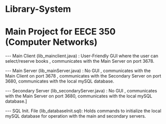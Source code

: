 # Library-System
# Main Project for EECE 350 (Computer Networks)

--- Main Client (lib_mainclient.java) : 
User-Friendly GUI where the user can select/reserve books , communicates with the Main Server on port 3678.

--- Main Server (lib_mainServer.java) :
No GUI , communicates with the Main Client on port 3678 , communicates with the Secondary Server on port 3680, communicates with the local mySQL database.

--- Secondary Server (lib_secondaryServer.java) :
No GUI , communicates with the Main Server on port 3680, communicates with the local mySQL database.]

--- SQL Init. File (lib_databaseInit.sql):
Holds commands to initialize the local mySQL database for operation with the main and secondary servers.
